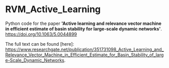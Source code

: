 # RVM_Active_Learning
Python code for the paper __'Active learning and relevance vector machine in efficient estimate of basin stability for large-scale dynamic networks'__. <https://doi.org/10.1063/5.0044899>

The full text can be found [here]: https://www.researchgate.net/publication/351731098_Active_Learning_and_Relevance_Vector_Machine_in_Efficient_Estimate_for_Basin_Stability_of_large-Scale_Dynamic_Networks.

